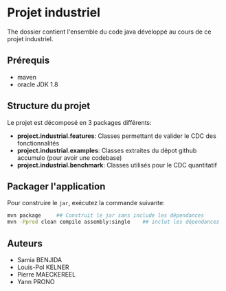 # Projet industriel

The dossier contient l'ensemble du code java développé au cours de ce projet industriel.


## Prérequis
 - maven
 - oracle JDK 1.8


## Structure du projet

Le projet est décomposé en 3 packages différents:
 - **project.industrial.features**: Classes permettant de valider le CDC des fonctionnalités
 - **project.industrial.examples**: Classes extraites du dépot github accumulo (pour avoir une codebase)
 - **project.industrial.benchmark**: Classes utilisés pour le CDC quantitatif


## Packager l'application

Pour construire le `jar`, exécutez la commande suivante:

``` bash
mvn package     ## Construit le jar sans include les dépendances
mvn -Pprod clean compile assembly:single    ## inclut les dépendances
```

## Auteurs
 - Samia BENJIDA
 - Louis-Pol KELNER
 - Pierre MAECKEREEL
 - Yann PRONO 
